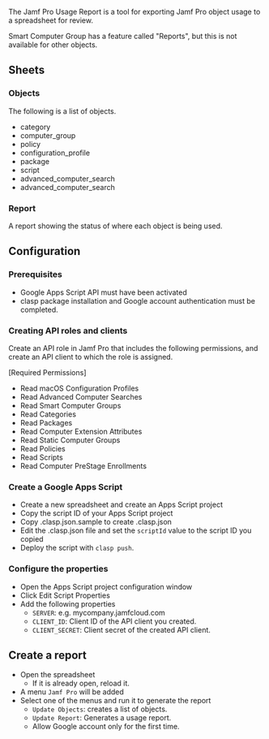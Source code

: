 The Jamf Pro Usage Report is a tool for exporting Jamf Pro object usage to a spreadsheet for review.

Smart Computer Group has a feature called "Reports", but this is not available for other objects.

## Sheets

### Objects

The following is a list of objects.

- category
- computer_group
- policy
- configuration_profile
- package
- script
- advanced_computer_search
- advanced_computer_search

### Report

A report showing the status of where each object is being used.

## Configuration

### Prerequisites

- Google Apps Script API must have been activated
- clasp package installation and Google account authentication must be completed.

### Creating API roles and clients

Create an API role in Jamf Pro that includes the following permissions, and create an API client to which the role is assigned.

[Required Permissions]

- Read macOS Configuration Profiles
- Read Advanced Computer Searches
- Read Smart Computer Groups
- Read Categories
- Read Packages
- Read Computer Extension Attributes
- Read Static Computer Groups
- Read Policies
- Read Scripts
- Read Computer PreStage Enrollments

### Create a Google Apps Script

- Create a new spreadsheet and create an Apps Script project
- Copy the script ID of your Apps Script project
- Copy .clasp.json.sample to create .clasp.json
- Edit the .clasp.json file and set the `scriptId` value to the script ID you copied
- Deploy the script with `clasp push`.

### Configure the properties

- Open the Apps Script project configuration window
- Click Edit Script Properties
- Add the following properties
  - `SERVER`: e.g. mycompany.jamfcloud.com
  - `CLIENT_ID`: Client ID of the API client you created.
  - `CLIENT_SECRET`: Client secret of the created API client.

## Create a report

- Open the spreadsheet
  - If it is already open, reload it.
- A menu `Jamf Pro` will be added
- Select one of the menus and run it to generate the report
  - `Update Objects`: creates a list of objects.
  - `Update Report`: Generates a usage report.
  - Allow Google account only for the first time.
